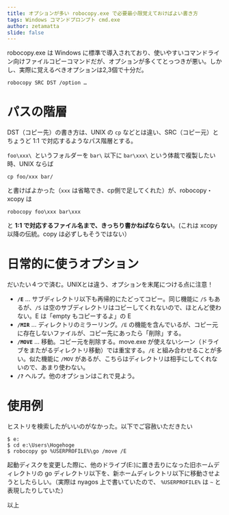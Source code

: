 ```yaml
---
title: オプションが多い robocopy.exe で必要最小限覚えておけばよい書き方
tags: Windows コマンドプロンプト cmd.exe
author: zetamatta
slide: false
---
```

robocopy.exe は Windows に標準で導入されており、使いやすいコマンドライン向けファイルコピーコマンドだが、オプションが多くてとっつきが悪い。しかし、実際に覚えるべきオプションは2,3個で十分だ。

```
robocopy SRC DST /option …
```

パスの階層
=========

DST（コピー先）の書き方は、UNIX の `cp` などとは違い、SRC（コピー元）とちょうど 1:1 で対応するようなパス階層とする。

`foo\xxx\ `というフォルダーを `bar\` 以下に `bar\xxx\` という体裁で複製したい時、UNIX ならば

```
cp foo/xxx bar/
```

と書けばよかった（`xxx` は省略でき、cp側で足してくれた）が、robocopy・xcopy は

```
robocopy foo\xxx bar\xxx
```

と **1:1 で対応するファイル名まで、きっちり書かねばならない**。(これは xcopy 以降の伝統。copy は必ずしもそうではない）

日常的に使うオプション
====================

だいたい４つで済む。UNIXとは違う、オプションを末尾につける点に注意！

* **`/E`** … サブディレクトリ以下も再帰的にたどってコピー。同じ機能に `/S` もあるが、`/S` は空のサブディレクトリはコピーしてくれないので、ほとんど使わない。E は「empty もコピーするよ」の E 
* **`/MIR`** … ディレクトリのミラーリング。`/E` の機能を含んでいるが、コピー元に存在しないファイルが、コピー先にあったら「削除」する。
* **`/MOVE`** … 移動。コピー元を削除する。move.exe が使えないシーン（ドライブをまたがるディレクトリ移動）では重宝する。`/E` と組み合わせることが多い。似た機能に `/MOV` があるが、こちらはディレクトリは相手にしてくれないので、あまり使わない。
* **`/?`** ヘルプ。他のオプションはこれで見よう。

使用例
======

ヒストリを検索したがいいのがなかった。以下でご容赦いただきたい

```
$ e:
$ cd e:\Users\Hogehoge
$ robocopy go %USERPROFILE%\go /move /E
```

起動ディスクを変更した際に、他のドライブ(E:)に置き去りになった旧ホームディレクトリの go ディレクトリ以下を、新ホームディレクトリ以下に移動させようとしたらしい。（実際は nyagos 上で書いていたので、 `%USERPROFILE%` は `~` と表現したりしていた）

以上

